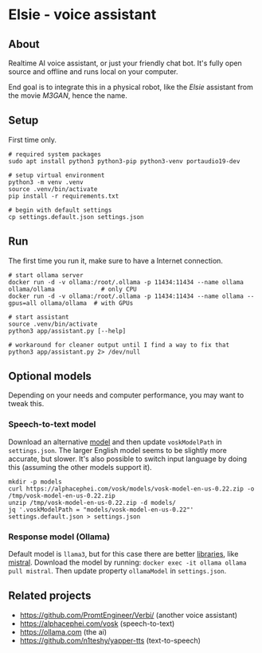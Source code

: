 # Elsie - voice assistant

## About
Realtime AI voice assistant, or just your friendly chat bot.
It's fully open source and offline and runs local on your computer.

End goal is to integrate this in a physical robot, like the *Elsie*
assistant from the movie *M3GAN*, hence the name.

## Setup
First time only.

```shell
# required system packages
sudo apt install python3 python3-pip python3-venv portaudio19-dev

# setup virtual environment
python3 -m venv .venv
source .venv/bin/activate
pip install -r requirements.txt

# begin with default settings
cp settings.default.json settings.json
```

## Run
The first time you run it, make sure to have a Internet connection.

```shell
# start ollama server
docker run -d -v ollama:/root/.ollama -p 11434:11434 --name ollama ollama/ollama             # only CPU
docker run -d -v ollama:/root/.ollama -p 11434:11434 --name ollama --gpus=all ollama/ollama  # with GPUs

# start assistant
source .venv/bin/activate
python3 app/assistant.py [--help]

# workaround for cleaner output until I find a way to fix that
python3 app/assistant.py 2> /dev/null
```

## Optional models
Depending on your needs and computer performance, you may want to tweak this.

### Speech-to-text model
Download an alternative [model](https://alphacephei.com/vosk/models) and then update `voskModelPath` in `settings.json`.
The larger English model seems to be slightly more accurate, but slower.
It's also possible to switch input language by doing this (assuming the other models support it).

```shell
mkdir -p models
curl https://alphacephei.com/vosk/models/vosk-model-en-us-0.22.zip -o /tmp/vosk-model-en-us-0.22.zip
unzip /tmp/vosk-model-en-us-0.22.zip -d models/
jq '.voskModelPath = "models/vosk-model-en-us-0.22"' settings.default.json > settings.json
```

### Response model (Ollama)
Default model is `llama3`, but for this case there are better [libraries](https://ollama.com/library),
like [mistral](https://ollama.com/library/mistral).
Download the model by running: `docker exec -it ollama ollama pull mistral`.
Then update property `ollamaModel` in `settings.json`.

## Related projects
* https://github.com/PromtEngineer/Verbi/ (another voice assistant)
* https://alphacephei.com/vosk (speech-to-text)
* https://ollama.com (the ai)
* https://github.com/n1teshy/yapper-tts (text-to-speech)
